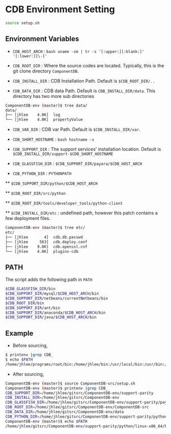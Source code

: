 # CDB Environment Setting

```bash
source setup.sh
```

## Environment Variables

* `CDB_HOST_ARCH`   : ```bash uname -sm | tr -s '[:upper:][:blank:]' '[:lower:][\-]'```

* `CDB_ROOT_DIR`    : Where the source codes are located. Typically, this is the git clone directory `ComponentDB`.

* `CDB_INSTALL_DIR` : CDB Installation Path. Default is `$CDB_ROOT_DIR/..`

* `CDB_DATA_DIR`    : CDB data Path. Default is `CDB_INSTALL_DIR/data`. This directory has two more sub directories

```bash
ComponentDB-env (master)$ tree data/
data/
├── [jhlee    4.0K]  log
└── [jhlee    4.0K]  propertyValue
```

* `CDB_VAR_DIR`     : CDB var Path. Default is `$CDB_INSTALL_DIR/var`.

* `CDB_SHORT_HOSTNAME` : ```bash hostname -s```

* `CDB_SUPPORT_DIR` : The support services' installation location. Default is `$CDB_INSTALL_DIR/support-$CDB_SHORT_HOSTNAME`

* `CDB_GLASSFISH_DIR` : `$CDB_SUPPORT_DIR/payara/$CDB_HOST_ARCH`

* `CDB_PYTHON_DIR` : `PYTHONPATH`

** `$CDB_SUPPORT_DIR/python/$CDB_HOST_ARCH`

** `$CDB_ROOT_DIR/src/python`

** `$CDB_ROOT_DIR/tools/developer_tools/python-client`

** `$CDB_INSTALL_DIR/etc` : undefined path, however this patch contains a few deployment files.

```bash
ComponentDB-env (master)$ tree etc/
etc/
├── [jhlee       4]  cdb.db.passwd
├── [jhlee     563]  cdb.deploy.conf
├── [jhlee    9.8K]  cdb.openssl.cnf
└── [jhlee    4.0K]  plugins-cdb
```

## PATH

The script adds the following path in `PATH`

```bash
$CDB_GLASSFISH_DIR/bin
$CDB_SUPPORT_DIR/mysql/$CDB_HOST_ARCH/bin
$CDB_SUPPORT_DIR/netbeans/currentNetbeans/bin
$CDB_ROOT_DIR/bin
$CDB_SUPPORT_DIR/ant/bin
$CDB_SUPPORT_DIR/anaconda/$CDB_HOST_ARCH/bin
$CDB_SUPPORT_DIR/java/$CDB_HOST_ARCH/bin
```

## Example

* Before sourcing,

```bash
$ printenv |grep CDB_
$ echo $PATH
/home/jhlee/programs/root/bin:/home/jhlee/bin:/usr/local/bin:/usr/bin:/bin:/usr/local/games:/usr/games
```

* After sourcing,

```bash
ComponentDB-env (master)$ source ComponentDB-src/setup.sh
ComponentDB-env (master)$ printenv |grep CDB_
CDB_SUPPORT_DIR=/home/jhlee/gitsrc/ComponentDB-env/support-parity
CDB_INSTALL_DIR=/home/jhlee/gitsrc/ComponentDB-env
CDB_GLASSFISH_DIR=/home/jhlee/gitsrc/ComponentDB-env/support-parity/payara/linux-x86_64
CDB_ROOT_DIR=/home/jhlee/gitsrc/ComponentDB-env/ComponentDB-src
CDB_DATA_DIR=/home/jhlee/gitsrc/ComponentDB-env/data
CDB_PYTHON_DIR=/home/jhlee/gitsrc/ComponentDB-env/support-parity/python/linux-x86_64
ComponentDB-env (master)$ echo $PATH
/home/jhlee/gitsrc/ComponentDB-env/support-parity/python/linux-x86_64/bin:/home/jhlee/gitsrc/ComponentDB-env/support-parity/anaconda/linux-x86_64/bin:/home/jhlee/gitsrc/ComponentDB-env/ComponentDB-src/bin:/home/jhlee/gitsrc/ComponentDB-env/support-parity/ant/bin:/home/jhlee/gitsrc/ComponentDB-env/support-parity/java/linux-x86_64/bin:/home/jhlee/gitsrc/ComponentDB-env/support-parity/payara/linux-x86_64/bin:/home/jhlee/programs/root/bin:/home/jhlee/bin:/usr/local/bin:/usr/bin:/bin:/usr/local/games:/usr/games
```
